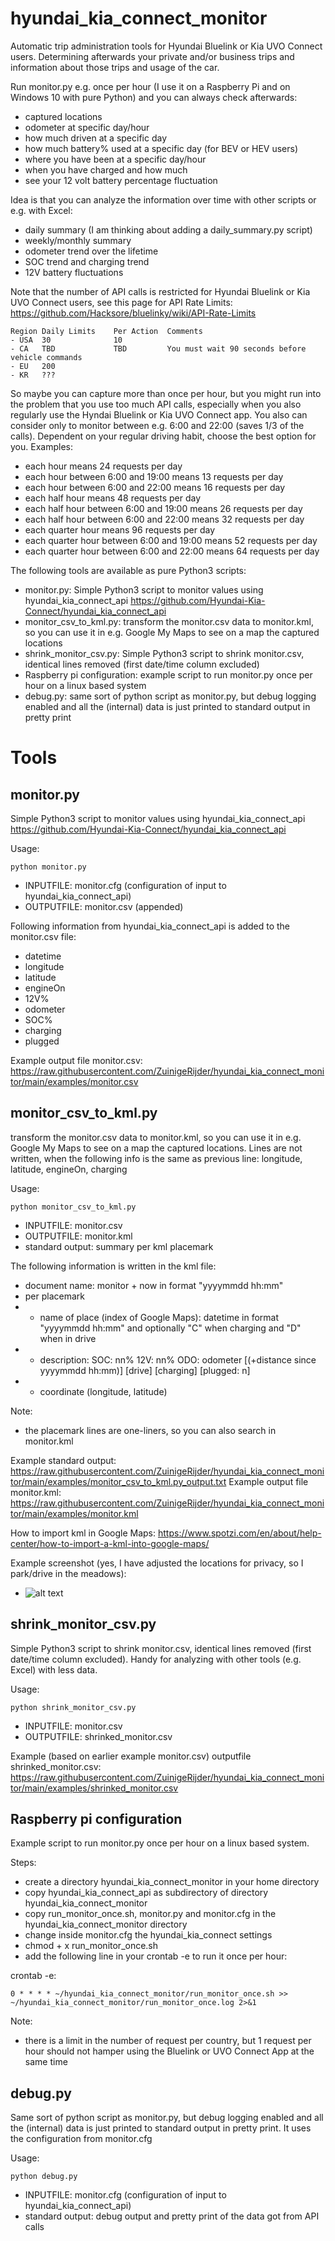# hyundai_kia_connect_monitor
Automatic trip administration tools for Hyundai Bluelink or Kia UVO Connect users.
Determining afterwards your private and/or business trips and information about those trips and usage of the car.

Run monitor.py e.g. once per hour (I use it on a Raspberry Pi and on Windows 10 with pure Python) and you can always check afterwards:
- captured locations
- odometer at specific day/hour
- how much driven at a specific day
- how much battery% used at a specific day (for BEV or HEV users)
- where you have been at a specific day/hour
- when you have charged and how much
- see your 12 volt battery percentage fluctuation

Idea is that you can analyze the information over time with other scripts or e.g. with Excel:
- daily summary (I am thinking about adding a daily_summary.py script)
- weekly/monthly summary
- odometer trend over the lifetime
- SOC trend and charging trend
- 12V battery fluctuations

Note that the number of API calls is restricted for Hyundai Bluelink or Kia UVO Connect users, see this page for API Rate Limits: https://github.com/Hacksore/bluelinky/wiki/API-Rate-Limits
```
Region Daily Limits    Per Action  Comments
- USA  30              10  
- CA   TBD             TBD         You must wait 90 seconds before vehicle commands
- EU   200         
- KR   ???
```

So maybe you can capture more than once per hour, but you might run into the problem that you use too much API calls, especially when you also regularly use the Hyndai Bluelink or Kia UVO Connect app. 
You also can consider only to monitor between e.g. 6:00 and 22:00 (saves 1/3 of the calls). Dependent on your regular driving habit, choose the best option for you. Examples:
- each hour means 24 requests per day
- each hour between 6:00 and 19:00 means 13 requests per day
- each hour between 6:00 and 22:00 means 16 requests per day
- each half hour means 48 requests per day
- each half hour between 6:00 and 19:00 means 26 requests per day
- each half hour between 6:00 and 22:00 means 32 requests per day
- each quarter hour means 96 requests per day
- each quarter hour between 6:00 and 19:00 means 52 requests per day
- each quarter hour between 6:00 and 22:00 means 64 requests per day

The following tools are available as pure Python3 scripts:
- monitor.py: Simple Python3 script to monitor values using hyundai_kia_connect_api https://github.com/Hyundai-Kia-Connect/hyundai_kia_connect_api
- monitor_csv_to_kml.py: transform the monitor.csv data to monitor.kml, so you can use it in e.g. Google My Maps to see on a map the captured locations
- shrink_monitor_csv.py: Simple Python3 script to shrink monitor.csv, identical lines removed (first date/time column excluded)
- Raspberry pi configuration: example script to run monitor.py once per hour on a linux based system
- debug.py: same sort of python script as monitor.py, but debug logging enabled and all the (internal) data is just printed to standard output in pretty print

# Tools

## monitor.py
Simple Python3 script to monitor values using hyundai_kia_connect_api https://github.com/Hyundai-Kia-Connect/hyundai_kia_connect_api

Usage:
```
python monitor.py
```
- INPUTFILE: monitor.cfg (configuration of input to hyundai_kia_connect_api)
- OUTPUTFILE: monitor.csv (appended)

Following information from hyundai_kia_connect_api is added to the monitor.csv file:
- datetime
- longitude
- latitude
- engineOn
- 12V%
- odometer
- SOC%
- charging
- plugged

Example output file monitor.csv: https://raw.githubusercontent.com/ZuinigeRijder/hyundai_kia_connect_monitor/main/examples/monitor.csv

## monitor_csv_to_kml.py
transform the monitor.csv data to monitor.kml, so you can use it in e.g. Google My Maps to see on a map the captured locations.
Lines are not written, when the following info is the same as previous line: longitude, latitude, engineOn, charging

Usage: 
```
python monitor_csv_to_kml.py
```
- INPUTFILE: monitor.csv
- OUTPUTFILE: monitor.kml
- standard output: summary per kml placemark

The following information is written in the kml file:
- document name: monitor + now in format "yyyymmdd hh:mm"
- per placemark
- - name of place (index of Google Maps): datetime in format "yyyymmdd hh:mm" and optionally "C" when charging and "D" when in drive
- - description: SOC: nn% 12V: nn% ODO: odometer [(+distance since yyyymmdd hh:mm)] [drive] [charging] [plugged: n]
- - coordinate (longitude, latitude)

Note:
- the placemark lines are one-liners, so you can also search in monitor.kml

Example standard output: https://raw.githubusercontent.com/ZuinigeRijder/hyundai_kia_connect_monitor/main/examples/monitor_csv_to_kml.py_output.txt
Example output file monitor.kml: https://raw.githubusercontent.com/ZuinigeRijder/hyundai_kia_connect_monitor/main/examples/monitor.kml

How to import kml in Google Maps:
https://www.spotzi.com/en/about/help-center/how-to-import-a-kml-into-google-maps/

Example screenshot (yes, I have adjusted the locations for privacy, so I park/drive in the meadows):
- ![alt text](https://raw.githubusercontent.com/ZuinigeRijder/hyundai_kia_connect_monitor/main/examples/MonitorGoogleMyMaps.jpg)

## shrink_monitor_csv.py
Simple Python3 script to shrink monitor.csv, identical lines removed (first date/time column excluded).  Handy for analyzing with other tools (e.g. Excel) with less data.

Usage:
```
python shrink_monitor_csv.py
```
- INPUTFILE: monitor.csv
- OUTPUTFILE: shrinked_monitor.csv

Example (based on earlier example monitor.csv) outputfile shrinked_monitor.csv: https://raw.githubusercontent.com/ZuinigeRijder/hyundai_kia_connect_monitor/main/examples/shrinked_monitor.csv

## Raspberry pi configuration
Example script to run monitor.py once per hour on a linux based system.

Steps:
- create a directory hyundai_kia_connect_monitor in your home directory
- copy hyundai_kia_connect_api as subdirectory of directory hyundai_kia_connect_monitor
- copy run_monitor_once.sh, monitor.py and monitor.cfg in the hyundai_kia_connect_monitor directory
- change inside monitor.cfg the hyundai_kia_connect settings
- chmod + x run_monitor_once.sh
- add the following line in your crontab -e to run it once per hour:

crontab -e:
```
0 * * * * ~/hyundai_kia_connect_monitor/run_monitor_once.sh >> ~/hyundai_kia_connect_monitor/run_monitor_once.log 2>&1
```

Note: 
- there is a limit in the number of request per country, but 1 request per hour should not hamper using the Bluelink or UVO Connect App at the same time

## debug.py
Same sort of python script as monitor.py, but debug logging enabled and all the (internal) data is just printed to standard output in pretty print. It uses the configuration from monitor.cfg

Usage:
```
python debug.py
```
- INPUTFILE: monitor.cfg (configuration of input to hyundai_kia_connect_api)
- standard output: debug output and pretty print of the data got from API calls
